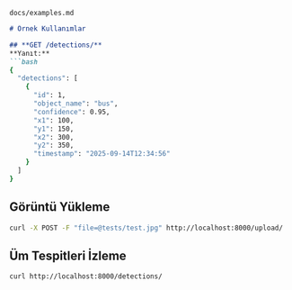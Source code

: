 `docs/examples.md`
```markdown
# Örnek Kullanımlar

## **GET /detections/**
**Yanıt:**
```bash
{
  "detections": [
    {
      "id": 1,
      "object_name": "bus",
      "confidence": 0.95,
      "x1": 100,
      "y1": 150,
      "x2": 300,
      "y2": 350,
      "timestamp": "2025-09-14T12:34:56"
    }
  ]
}
```

## Görüntü Yükleme
```bash
curl -X POST -F "file=@tests/test.jpg" http://localhost:8000/upload/
```
## Üm Tespitleri İzleme
```bash
curl http://localhost:8000/detections/
```